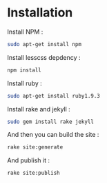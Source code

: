 # Installation

Install NPM :

```bash
sudo apt-get install npm
```

Install lesscss depdency :

```bash
npm install
```

Install ruby :

```bash
sudo apt-get install ruby1.9.3
```

Install rake and jekyll :

```bash
sudo gem install rake jekyll
```

And then you can build the site :

```bash
rake site:generate
```

And publish it :

```bash
rake site:publish
```
